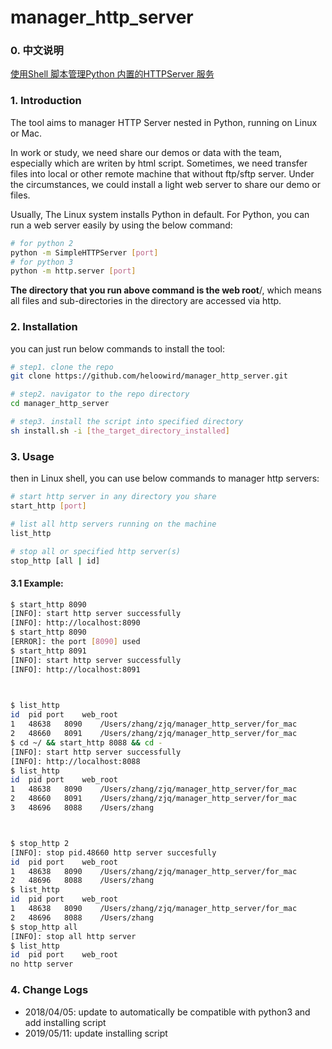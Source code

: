 # manager_http_server

### 0. 中文说明

[使用Shell 脚本管理Python 内置的HTTPServer 服务](http://heloowird.com/2016/07/21/manager_python_http_server/)

### 1. Introduction

The tool aims to manager HTTP Server nested in Python, running on Linux or Mac.

In work or study, we need share our demos or data with the team, especially which are writen by html script. Sometimes, we need transfer files into local or other remote machine that without ftp/sftp server. Under the circumstances, we could install a light web server to share our demo or files. 

Usually, The Linux system installs Python in default. For Python, you can run a web server easily by using the below command:
```Bash
# for python 2
python -m SimpleHTTPServer [port]
# for python 3
python -m http.server [port]
```

**The directory that you run above command is the web root**/, which means all files and sub-directories in the directory are accessed via http.

### 2. Installation

you can just run below commands to install the tool:
```Bash
# step1. clone the repo
git clone https://github.com/heloowird/manager_http_server.git

# step2. navigator to the repo directory
cd manager_http_server

# step3. install the script into specified directory
sh install.sh -i [the_target_directory_installed]
```

### 3. Usage

then in Linux shell, you can use below commands to manager http servers:
```Bash
# start http server in any directory you share
start_http [port]

# list all http servers running on the machine
list_http

# stop all or specified http server(s)
stop_http [all | id]
```

#### 3.1 Example:

```Bash
$ start_http 8090
[INFO]: start http server successfully
[INFO]: http://localhost:8090
$ start_http 8090
[ERROR]: the port [8090] used
$ start_http 8091
[INFO]: start http server successfully
[INFO]: http://localhost:8091
 


$ list_http 
id	pid	port	web_root
1	48638	8090	/Users/zhang/zjq/manager_http_server/for_mac
2	48660	8091	/Users/zhang/zjq/manager_http_server/for_mac
$ cd ~/ && start_http 8088 && cd -
[INFO]: start http server successfully
[INFO]: http://localhost:8088
$ list_http 
id	pid	port	web_root
1	48638	8090	/Users/zhang/zjq/manager_http_server/for_mac
2	48660	8091	/Users/zhang/zjq/manager_http_server/for_mac
3	48696	8088	/Users/zhang



$ stop_http 2
[INFO]: stop pid.48660 http server succesfully
id	pid	port	web_root
1	48638	8090	/Users/zhang/zjq/manager_http_server/for_mac
2	48696	8088	/Users/zhang
$ list_http 
id	pid	port	web_root
1	48638	8090	/Users/zhang/zjq/manager_http_server/for_mac
2	48696	8088	/Users/zhang
$ stop_http all
[INFO]: stop all http server
$ list_http 
id	pid	port	web_root
no http server
```

### 4. Change Logs
+ 2018/04/05: update to automatically be compatible with python3
				and	add installing script
+ 2019/05/11: update installing script
